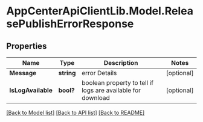 # AppCenterApiClientLib.Model.ReleasePublishErrorResponse
## Properties

Name | Type | Description | Notes
------------ | ------------- | ------------- | -------------
**Message** | **string** | error Details | [optional] 
**IsLogAvailable** | **bool?** | boolean property to tell if logs are available for download | [optional] 

[[Back to Model list]](../README.md#documentation-for-models) [[Back to API list]](../README.md#documentation-for-api-endpoints) [[Back to README]](../README.md)

